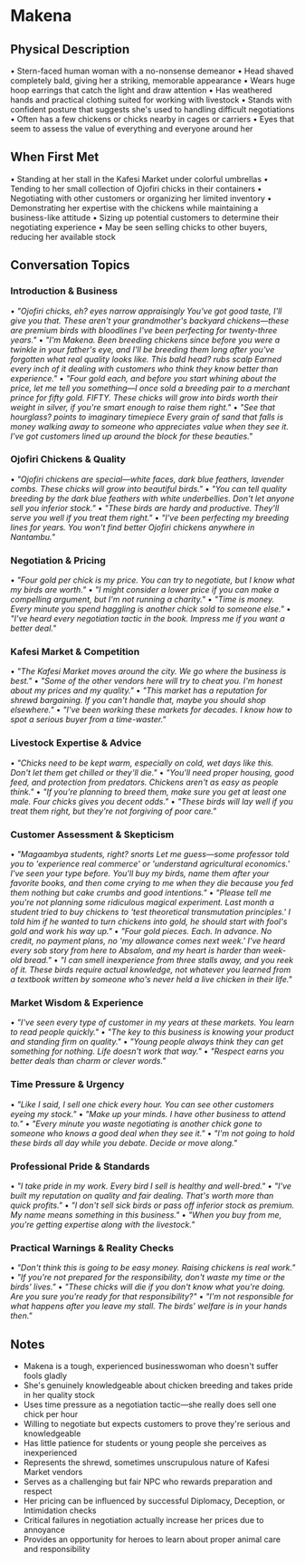 # Makena

## Physical Description
• Stern-faced human woman with a no-nonsense demeanor
• Head shaved completely bald, giving her a striking, memorable appearance
• Wears huge hoop earrings that catch the light and draw attention
• Has weathered hands and practical clothing suited for working with livestock
• Stands with confident posture that suggests she's used to handling difficult negotiations
• Often has a few chickens or chicks nearby in cages or carriers
• Eyes that seem to assess the value of everything and everyone around her

## When First Met
• Standing at her stall in the Kafesi Market under colorful umbrellas
• Tending to her small collection of Ojofiri chicks in their containers
• Negotiating with other customers or organizing her limited inventory
• Demonstrating her expertise with the chickens while maintaining a business-like attitude
• Sizing up potential customers to determine their negotiating experience
• May be seen selling chicks to other buyers, reducing her available stock

## Conversation Topics

### **Introduction & Business**
• *"Ojofiri chicks, eh? *eyes narrow appraisingly* You've got good taste, I'll give you that. These aren't your grandmother's backyard chickens—these are premium birds with bloodlines I've been perfecting for twenty-three years."*
• *"I'm Makena. Been breeding chickens since before you were a twinkle in your father's eye, and I'll be breeding them long after you've forgotten what real quality looks like. This bald head? *rubs scalp* Earned every inch of it dealing with customers who think they know better than experience."*
• *"Four gold each, and before you start whining about the price, let me tell you something—I once sold a breeding pair to a merchant prince for fifty gold. FIFTY. These chicks will grow into birds worth their weight in silver, if you're smart enough to raise them right."*
• *"See that hourglass? *points to imaginary timepiece* Every grain of sand that falls is money walking away to someone who appreciates value when they see it. I've got customers lined up around the block for these beauties."*

### **Ojofiri Chickens & Quality**
• *"Ojofiri chickens are special—white faces, dark blue feathers, lavender combs. These chicks will grow into beautiful birds."*
• *"You can tell quality breeding by the dark blue feathers with white underbellies. Don't let anyone sell you inferior stock."*
• *"These birds are hardy and productive. They'll serve you well if you treat them right."*
• *"I've been perfecting my breeding lines for years. You won't find better Ojofiri chickens anywhere in Nantambu."*

### **Negotiation & Pricing**
• *"Four gold per chick is my price. You can try to negotiate, but I know what my birds are worth."*
• *"I might consider a lower price if you can make a compelling argument, but I'm not running a charity."*
• *"Time is money. Every minute you spend haggling is another chick sold to someone else."*
• *"I've heard every negotiation tactic in the book. Impress me if you want a better deal."*

### **Kafesi Market & Competition**
• *"The Kafesi Market moves around the city. We go where the business is best."*
• *"Some of the other vendors here will try to cheat you. I'm honest about my prices and my quality."*
• *"This market has a reputation for shrewd bargaining. If you can't handle that, maybe you should shop elsewhere."*
• *"I've been working these markets for decades. I know how to spot a serious buyer from a time-waster."*

### **Livestock Expertise & Advice**
• *"Chicks need to be kept warm, especially on cold, wet days like this. Don't let them get chilled or they'll die."*
• *"You'll need proper housing, good feed, and protection from predators. Chickens aren't as easy as people think."*
• *"If you're planning to breed them, make sure you get at least one male. Four chicks gives you decent odds."*
• *"These birds will lay well if you treat them right, but they're not forgiving of poor care."*

### **Customer Assessment & Skepticism**
• *"Magaambya students, right? *snorts* Let me guess—some professor told you to 'experience real commerce' or 'understand agricultural economics.' I've seen your type before. You'll buy my birds, name them after your favorite books, and then come crying to me when they die because you fed them nothing but cake crumbs and good intentions."*
• *"Please tell me you're not planning some ridiculous magical experiment. Last month a student tried to buy chickens to 'test theoretical transmutation principles.' I told him if he wanted to turn chickens into gold, he should start with fool's gold and work his way up."*
• *"Four gold pieces. Each. In advance. No credit, no payment plans, no 'my allowance comes next week.' I've heard every sob story from here to Absalom, and my heart is harder than week-old bread."*
• *"I can smell inexperience from three stalls away, and you reek of it. These birds require actual knowledge, not whatever you learned from a textbook written by someone who's never held a live chicken in their life."*

### **Market Wisdom & Experience**
• *"I've seen every type of customer in my years at these markets. You learn to read people quickly."*
• *"The key to this business is knowing your product and standing firm on quality."*
• *"Young people always think they can get something for nothing. Life doesn't work that way."*
• *"Respect earns you better deals than charm or clever words."*

### **Time Pressure & Urgency**
• *"Like I said, I sell one chick every hour. You can see other customers eyeing my stock."*
• *"Make up your minds. I have other business to attend to."*
• *"Every minute you waste negotiating is another chick gone to someone who knows a good deal when they see it."*
• *"I'm not going to hold these birds all day while you debate. Decide or move along."*

### **Professional Pride & Standards**
• *"I take pride in my work. Every bird I sell is healthy and well-bred."*
• *"I've built my reputation on quality and fair dealing. That's worth more than quick profits."*
• *"I don't sell sick birds or pass off inferior stock as premium. My name means something in this business."*
• *"When you buy from me, you're getting expertise along with the livestock."*

### **Practical Warnings & Reality Checks**
• *"Don't think this is going to be easy money. Raising chickens is real work."*
• *"If you're not prepared for the responsibility, don't waste my time or the birds' lives."*
• *"These chicks will die if you don't know what you're doing. Are you sure you're ready for that responsibility?"*
• *"I'm not responsible for what happens after you leave my stall. The birds' welfare is in your hands then."*

## Notes
- Makena is a tough, experienced businesswoman who doesn't suffer fools gladly
- She's genuinely knowledgeable about chicken breeding and takes pride in her quality stock
- Uses time pressure as a negotiation tactic—she really does sell one chick per hour
- Willing to negotiate but expects customers to prove they're serious and knowledgeable
- Has little patience for students or young people she perceives as inexperienced
- Represents the shrewd, sometimes unscrupulous nature of Kafesi Market vendors
- Serves as a challenging but fair NPC who rewards preparation and respect
- Her pricing can be influenced by successful Diplomacy, Deception, or Intimidation checks
- Critical failures in negotiation actually increase her prices due to annoyance
- Provides an opportunity for heroes to learn about proper animal care and responsibility
